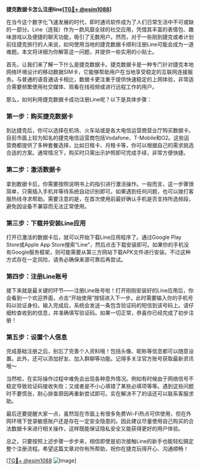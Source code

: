 **捷克数据卡怎么注册line[[TG💪+ @esim1088](https://t.me/s/esim1088)]**

在当今这个数字化飞速发展的时代，即时通讯软件成为了人们日常生活中不可或缺的一部分。Line（连我）作为一款风靡全球的社交应用，凭借其丰富的表情包、趣味游戏以及便捷的聊天功能，吸引了无数用户。然而，对于一些刚到捷克或者计划前往捷克旅行的人来说，如何使用当地的捷克数据卡顺利注册Line可能会成为一道难题。本文将详细为你解答这一问题，并提供一些实用的小贴士。

首先，让我们来了解一下什么是捷克数据卡。捷克数据卡是一种专门针对捷克本地网络环境设计的移动数据SIM卡，它能够帮助用户在当地享受稳定的互联网连接服务。与普通的语音通话卡相比，数据卡更注重于提供快速稳定的上网体验，非常适合需要频繁使用社交媒体、观看在线视频或进行远程工作的用户。

那么，如何利用捷克数据卡成功注册Line呢？以下是具体步骤：

### 第一步：购买捷克数据卡

到达捷克后，你可以选择在机场、火车站或是各大电信运营商营业厅购买数据卡。目前市面上较为知名的捷克电信运营商包括Vodafone、T-Mobile和O2。这些运营商都提供了多种套餐选择，比如日租卡、月租卡等，你可以根据自己的需求挑选合适的方案。通常情况下，购买时只需出示护照即可完成手续，非常方便快捷。

### 第二步：激活数据卡

拿到数据卡后，你需要按照说明书上的指引进行激活操作。一般而言，这一步骤很简单，只需插入手机并等待系统自动识别即可。如果遇到任何问题，也可以拨打客服热线寻求帮助。需要注意的是，在首次使用前最好确认手机是否支持所选频段，避免因设备不兼容而无法正常使用。

### 第三步：下载并安装Line应用

打开已激活的数据卡后，就可以开始下载Line应用程序了。通过Google Play Store或Apple App Store搜索“Line”，然后点击下载安装即可。如果你的手机没有Google服务框架，则可能需要从第三方网站下载APK文件进行安装。不过这种方式存在一定风险，请务必确保来源可靠后再尝试。

### 第四步：注册Line账号

接下来就是最关键的环节——注册Line账号啦！打开刚刚安装好的Line应用后，你会看到一个欢迎界面，点击“开始使用”按钮进入下一步。此时需要输入你的手机号码以验证身份。输入完成后，系统会发送一条包含验证码的短信到该号码上。请仔细检查收到的信息，并准确填写验证码。如果一切正常，恭喜你已经完成了初步注册！

### 第五步：设置个人信息

完成基础注册之后，别忘了完善个人资料哦！包括头像、昵称等信息都可以随意设置。此外，还可以添加好友、加入群聊等功能。记得多关注官方账号获取最新资讯哦～

当然啦，在实际操作过程中难免会出现各种意外情况。例如有时候由于网络信号不稳定导致验证码接收失败；又或者是不小心填错了某些必填项等等。遇到这些问题时不要慌张，耐心排查原因再重新尝试即可。实在解决不了的话还可以联系客服求助。

最后还要提醒大家一点，虽然现在市面上有很多免费Wi-Fi热点可供使用，但在外网环境下登录敏感账户还是存在一定安全隐患的。因此建议尽量使用自己购买的合法数据卡来进行相关操作，这样既能保证隐私安全又能获得更好的用户体验。

总之，只要按照上述步骤一步步来，相信即使是初次接触Line的新手也能轻松搞定整个注册流程。希望这篇文章对你有所帮助，祝你在捷克玩得开心、沟通顺畅！

[[TG💪+ @esim1088](https://t.me/s/esim1088) ![Image](https://i.postimg.cc/4NQfJmqS/Snipaste-2025-05-13-00-14-12.png)]